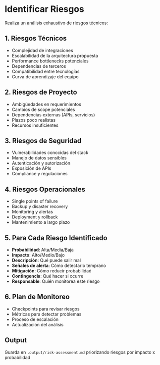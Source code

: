# Identificar Riesgos

Realiza un análisis exhaustivo de riesgos técnicos:

## 1. Riesgos Técnicos
- Complejidad de integraciones
- Escalabilidad de la arquitectura propuesta
- Performance bottlenecks potenciales
- Dependencias de terceros
- Compatibilidad entre tecnologías
- Curva de aprendizaje del equipo

## 2. Riesgos de Proyecto
- Ambigüedades en requerimientos
- Cambios de scope potenciales
- Dependencias externas (APIs, servicios)
- Plazos poco realistas
- Recursos insuficientes

## 3. Riesgos de Seguridad
- Vulnerabilidades conocidas del stack
- Manejo de datos sensibles
- Autenticación y autorización
- Exposición de APIs
- Compliance y regulaciones

## 4. Riesgos Operacionales
- Single points of failure
- Backup y disaster recovery
- Monitoring y alertas
- Deployment y rollback
- Mantenimiento a largo plazo

## 5. Para Cada Riesgo Identificado
- **Probabilidad**: Alta/Media/Baja
- **Impacto**: Alto/Medio/Bajo
- **Descripción**: Qué puede salir mal
- **Señales de alerta**: Cómo detectarlo temprano
- **Mitigación**: Cómo reducir probabilidad
- **Contingencia**: Qué hacer si ocurre
- **Responsable**: Quién monitorea este riesgo

## 6. Plan de Monitoreo
- Checkpoints para revisar riesgos
- Métricas para detectar problemas
- Proceso de escalación
- Actualización del análisis

## Output
Guarda en `.output/risk-assessment.md` priorizando riesgos por impacto x probabilidad